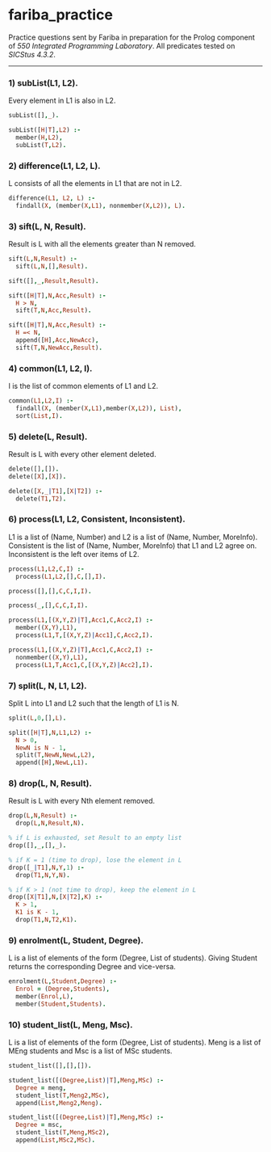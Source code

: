 # fariba_practice

Practice questions sent by Fariba in preparation for the Prolog component of _550 Integrated Programming Laboratory_. All predicates tested on _SICStus 4.3.2_.

---

### 1) subList(L1, L2).

Every element in L1 is also in L2.

```prolog
subList([],_).

subList([H|T],L2) :-
  member(H,L2),
  subList(T,L2).
```

### 2) difference(L1, L2, L).

L consists of all the elements in L1 that are not in L2.

```prolog
difference(L1, L2, L) :-
  findall(X, (member(X,L1), nonmember(X,L2)), L).
```

### 3) sift(L, N, Result).

Result is L with all the elements greater than N removed.

```prolog
sift(L,N,Result) :-
  sift(L,N,[],Result).

sift([],_,Result,Result).

sift([H|T],N,Acc,Result) :-
  H > N,
  sift(T,N,Acc,Result).

sift([H|T],N,Acc,Result) :-
  H =< N,
  append([H],Acc,NewAcc),
  sift(T,N,NewAcc,Result).
```

### 4) common(L1, L2, I).

I is the list of common elements of L1 and L2.

```prolog
common(L1,L2,I) :-
  findall(X, (member(X,L1),member(X,L2)), List),
  sort(List,I).
```

### 5) delete(L, Result).

Result is L with every other element deleted.

```prolog
delete([],[]).
delete([X],[X]).

delete([X,_|T1],[X|T2]) :-
  delete(T1,T2).
```

### 6) process(L1, L2, Consistent, Inconsistent).

L1 is a list of (Name, Number) and L2 is a list of (Name, Number, MoreInfo). Consistent is the list of (Name, Number, MoreInfo) that L1 and L2 agree on. Inconsistent is the left over items of L2.

```prolog
process(L1,L2,C,I) :-
  process(L1,L2,[],C,[],I).

process([],[],C,C,I,I).

process(_,[],C,C,I,I).

process(L1,[(X,Y,Z)|T],Acc1,C,Acc2,I) :-
  member((X,Y),L1),
  process(L1,T,[(X,Y,Z)|Acc1],C,Acc2,I).

process(L1,[(X,Y,Z)|T],Acc1,C,Acc2,I) :-
  nonmember((X,Y),L1),
  process(L1,T,Acc1,C,[(X,Y,Z)|Acc2],I).
```

### 7) split(L, N, L1, L2).

Split L into L1 and L2 such that the length of L1 is N.

```prolog
split(L,0,[],L).

split([H|T],N,L1,L2) :-
  N > 0,
  NewN is N - 1,
  split(T,NewN,NewL,L2),
  append([H],NewL,L1).
```

### 8) drop(L, N, Result).

Result is L with every Nth element removed.

```prolog
drop(L,N,Result) :-
  drop(L,N,Result,N).

% if L is exhausted, set Result to an empty list
drop([],_,[],_).

% if K = 1 (time to drop), lose the element in L
drop([_|T1],N,Y,1) :-
  drop(T1,N,Y,N).

% if K > 1 (not time to drop), keep the element in L
drop([X|T1],N,[X|T2],K) :-
  K > 1,
  K1 is K - 1,
  drop(T1,N,T2,K1).
```

### 9) enrolment(L, Student, Degree).

L is a list of elements of the form (Degree, List of students). Giving Student returns the corresponding Degree and vice-versa.

```prolog
enrolment(L,Student,Degree) :-
  Enrol = (Degree,Students),
  member(Enrol,L),
  member(Student,Students).
```

### 10) student_list(L, Meng, Msc).

L is a list of elements of the form (Degree, List of students). Meng is a list of MEng students and Msc is a list of MSc students.

```prolog
student_list([],[],[]).

student_list([(Degree,List)|T],Meng,MSc) :-
  Degree = meng,
  student_list(T,Meng2,MSc),
  append(List,Meng2,Meng).

student_list([(Degree,List)|T],Meng,MSc) :-
  Degree = msc,
  student_list(T,Meng,MSc2),
  append(List,MSc2,MSc).
```
